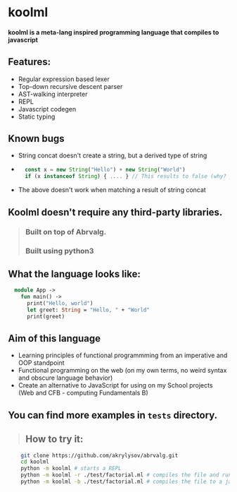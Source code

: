 # koolml

#### koolml is a meta-lang inspired programming language that compiles to **javascript**


## Features:
- Regular expression based lexer
- Top-down recursive descent parser
- AST-walking interpreter
- REPL
- Javascript codegen
- Static typing

## Known bugs 
- String concat doesn't create a string, but a derived type of string 
- ```js 
    const x = new String("Hello") + new String("World")
    if (x instanceof String) { .... } // This results to false (why? please help)
    ```
- The above doesn't work when matching a result of string concat


## Koolml doesn't require any third-party libraries. 
> ### Built on top of Abrvalg.
> ### Built using python3


## What the language looks like:

```ml
  module App ->
    fun main() ->
      print("Hello, world")
      let greet: String = "Hello, " + "World"
      print(greet)
```

## Aim of this language
- Learning principles of functional programmming from an imperative and OOP standpoint
- Functional programming on the web (on my own terms, no weird syntax and obscure language behavior)
- Create an alternative to JavaScript for using on my School projects (Web and CFB - computing Fundamentals B)



## You can find more examples in ``tests`` directory.

> ## How to try it:

```sh    
    git clone https://github.com/akrylysov/abrvalg.git
    cd koolml
    python -m koolml # starts a REPL
    python -m koolml -r ./test/factorial.ml # compiles the file and runs it using nodejs
    python -m koolml -b ./test/factorial.ml # compiles the file to a javascript file (no running)

